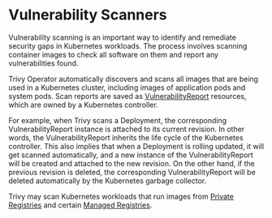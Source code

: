 # Vulnerability Scanners

Vulnerability scanning is an important way to identify and remediate security gaps in Kubernetes workloads. The
process involves scanning container images to check all software on them and report any vulnerabilities found.

Trivy Operator automatically discovers and scans all images that are being used in a Kubernetes cluster, including
images of application pods and system pods. Scan reports are saved as [VulnerabilityReport] resources, which are owned
by a Kubernetes controller.

For example, when Trivy scans a Deployment, the corresponding VulnerabilityReport instance is attached to its
current revision. In other words, the VulnerabilityReport inherits the life cycle of the Kubernetes controller. This
also implies that when a Deployment is rolling updated, it will get scanned automatically, and a new instance of the
VulnerabilityReport will be created and attached to the new revision. On the other hand, if the previous revision is
deleted, the corresponding VulnerabilityReport will be deleted automatically by the Kubernetes garbage collector.

Trivy may scan Kubernetes workloads that run images from [Private Registries] and certain [Managed Registries].

[VulnerabilityReport]: ./../crds/vulnerability-report.md
[Trivy]: ./trivy.md
[Private Registries]: ./private-registries.md
[Managed Registries]: ./managed-registries.md

